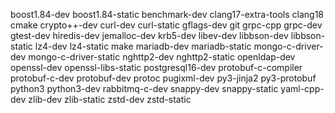boost1.84-dev
boost1.84-static
benchmark-dev
clang17-extra-tools
clang18
cmake
crypto++-dev
curl-dev
curl-static
gflags-dev
git
grpc-cpp
grpc-dev
gtest-dev
hiredis-dev
jemalloc-dev
krb5-dev
libev-dev
libbson-dev
libbson-static
lz4-dev
lz4-static
make
mariadb-dev
mariadb-static
mongo-c-driver-dev
mongo-c-driver-static
nghttp2-dev
nghttp2-static
openldap-dev
openssl-dev
openssl-libs-static
postgresql16-dev
protobuf-c-compiler
protobuf-c-dev
protobuf-dev
protoc
pugixml-dev
py3-jinja2
py3-protobuf
python3
python3-dev
rabbitmq-c-dev
snappy-dev
snappy-static
yaml-cpp-dev
zlib-dev
zlib-static
zstd-dev
zstd-static
